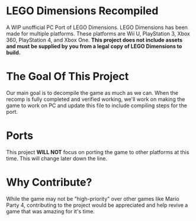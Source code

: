 # LEGO Dimensions Recompiled
A WIP unofficial PC Port of LEGO Dimensions. LEGO Dimensions has been made for multiple platforms. These platforms are Wii U, PlayStation 3, Xbox 360, PlayStation 4, and Xbox One. **This project does not include assets and must be supplied by you from a legal copy of LEGO Dimensions to build.**

# The Goal Of This Project
Our main goal is to decompile the game as much as we can. When the recomp is fully completed and verified working, we'll work on making the game to work on PC and update this file to include compiling steps for the port.

# Ports
This project **WILL NOT** focus on porting the game to other platforms at this time. This will change later down the line.

# Why Contribute?
While the game may not be "high-priority" over other games like Mario Party 4, contributing to the project would be appreciated and help revive a game that was amazing for it's time.
